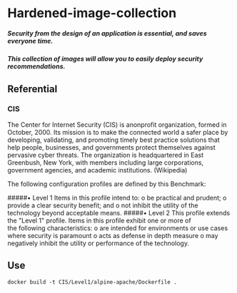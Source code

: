 # Hardened-image-collection

##### Security from the design of an application is essential, and saves everyone time.

##### This collection of images will allow you to easily deploy security recommendations.

## Referential
### CIS
The Center for Internet Security (CIS) is anonprofit organization, formed in October, 2000. Its mission is to make the connected world a safer place by developing, validating, and promoting timely best practice solutions that help people, businesses, and governments protect themselves against pervasive cyber threats. The organization is headquartered in East Greenbush, New York, with members including large corporations, government agencies, and academic institutions. (Wikipedia)

The	following	configuration	profiles	are	defined	by	this	Benchmark:

#####• Level	1
Items	in	this	profile	intend	to:
  o be	practical	and	prudent;
  o provide	a	clear	security	benefit;	and
  o not	inhibit	the	utility	of	the	technology	beyond	acceptable	means.
#####• Level	2
This	profile	extends	the	"Level	1"	profile.	Items	in	this	profile	exhibit	one	or	more	of	
the	following	characteristics:
  o are	intended	for	environments	or	use	cases	where	security	is	paramount
  o acts	as	defense	in	depth	measure
  o may	negatively	inhibit	the	utility	or	performance	of	the	technology.

## Use

``` 
docker build -t CIS/Level1/alpine-apache/Dockerfile .
```
